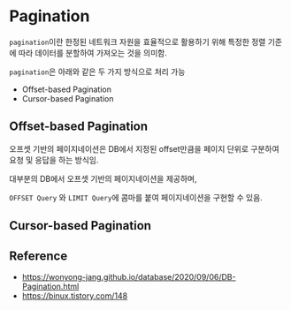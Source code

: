 # Pagination

`pagination`이란 한정된 네트워크 자원을 효율적으로 활용하기 위해 특정한 정렬 기준에 따라 데이터를 분할하여 가져오는 것을 의미함.  

`pagination`은 아래와 같은 두 가지 방식으로 처리 가능  

- Offset-based Pagination
- Cursor-based Pagination



## Offset-based Pagination

오프셋 기반의 페이지네이션은 DB에서 지정된 offset만큼을 페이지 단위로 구분하여 요청 및 응답을 하는 방식임.  

대부분의 DB에서 오프셋 기반의 페이지네이션을 제공하며,  

`OFFSET Query` 와 `LIMIT Query`에 콤마를 붙여 페이지네이션을 구현할 수 있음.  





## Cursor-based Pagination



## Reference

- https://wonyong-jang.github.io/database/2020/09/06/DB-Pagination.html
- https://binux.tistory.com/148